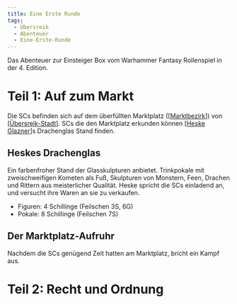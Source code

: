 ```yaml
---
title: Eine Erste Runde
tags:
  - Übersreik
  - Abenteuer
  - Eine-Erste-Runde
---
```


Das Abenteuer zur Einsteiger Box vom Warhammer Fantasy Rollenspiel in der 4. Edition.

# Teil 1: Auf zum Markt

Die SCs befinden sich auf dem überfüllten Marktplatz ([[Marktbezirk]]) von [[Übersreik-Stadt]]. 
SCs die den Marktplatz erkunden können [[Heske Glazner]]s Drachenglas Stand finden.

## Heskes Drachenglas

Ein farbenfroher Stand der Glasskulpturen anbietet. 
Trinkpokale mit zweischweifigen Kometen als Fuß, Skulpturen von Monstern, Feen, Drachen und Rittern aus meisterlicher Qualität.
Heske spricht die SCs einladend an, und versucht ihre Waren an sie zu verkaufen.
- Figuren: 4 Schillinge (Feilschen 3S, 6G)
- Pokale: 8 Schillinge (Feilschen 7S)

## Der Marktplatz-Aufruhr

Nachdem die SCs genügend Zeit hatten am Marktplatz, bricht ein Kampf aus.

# Teil 2: Recht und Ordnung





[//begin]: # "Autogenerated link references for markdown compatibility"
[Marktbezirk]: ../Orte/Übersreik-Stadt/Marktbezirk.md "Marktbezirk"
[Übersreik-Stadt]: ../Orte/Übersreik-Stadt/Übersreik-Stadt.md "Übersreik (Stadt)"
[Heske Glazner]: <../Charaktere/Heske Glazner.md> "Heske Glazner"
[//end]: # "Autogenerated link references"